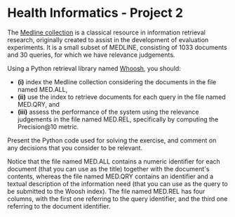 # Health Informatics - Project 2

The [Medline collection](http://ir.dcs.gla.ac.uk/resources/test_collections/medl/) is a classical resource in information retrieval research, originally created to assist in the development of evaluation experiments. It is a small subset of MEDLINE, consisting of 1033 documents and 30 queries, for which we have relevance judgements.

Using a Python retrieval library named [Whoosh](https://whoosh.readthedocs.io/), you should:
* **(i)** index the Medline collection considering the documents in the file named MED.ALL,
* **(ii)** use the index to retrieve documents for each query in the file named MED.QRY, and
* **(iii)** assess the performance of the system using the relevance judgements in the file named MED.REL, specifically by computing the Precision@10 metric.

Present the Python code used for solving the exercise, and comment on any decisions that you consider to be relevant.

Notice that the file named MED.ALL contains a numeric identifier for each document (that you can use as the title) together with the document's contents, whereas the file named MED.QRY contains an identifier and a textual description of the information need (that you can use as the query to be submitted to the Woosh index). The file named MED.REL has four columns, with the first one referring to the query identifier, and the third one referring to the document identifier.